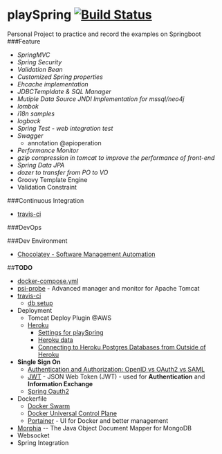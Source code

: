 # playSpring [![Build Status](https://travis-ci.org/Prussia/playSpring.svg?branch=master)](https://travis-ci.org/Prussia/playSpring)
Personal Project to practice and record the examples on Springboot
###Feature
- *SpringMVC*
- *Spring Security*  
- *Validation Bean* 
- *Customized Spring properties*
- *Ehcache implementation* 
- *JDBCTempldate & SQL Manager* 
- *Mutiple Data Source JNDI Implementation for mssql/neo4j*
- *lombok*
- *i18n samples*
- *logback*
- *Spring Test - web integration test*
- *Swagger* 
	* annotation @apioperation
- *Performance Monitor* 
- *gzip compression in tomcat to improve the performance of front-end*
- *Spring Data JPA*
- *dozer to transfer from PO to VO* 
- Groovy Template Engine
- Validation Constraint

###Continuous Integration
- [travis-ci](https://travis-ci.org/)

###DevOps

###Dev Environment
- [Chocolatey - Software Management Automation](https://chocolatey.org/install)

##**TODO**
- [docker-compose.yml](https://github.com/Prussia/playSpring/tree/master/container/playSpring)
- [psi-probe](https://github.com/psi-probe/psi-probe/releases) - Advanced manager and monitor for Apache Tomcat
- [travis-ci](https://travis-ci.org/)
	- [db setup](https://docs.travis-ci.com/user/database-setup/)
- Deployment
	- Tomcat Deploy Plugin @AWS
	* [Heroku](https://docs.travis-ci.com/user/deployment/heroku/)
		- [Settings for playSpring](https://dashboard.heroku.com/apps/playspring)
		- [Heroku data](https://data.heroku.com/)
		- [Connecting to Heroku Postgres Databases from Outside of Heroku](https://devcenter.heroku.com/articles/connecting-to-heroku-postgres-databases-from-outside-of-heroku)
- **Single Sign On**
	- [Authentication and Authorization: OpenID vs OAuth2 vs SAML](https://spin.atomicobject.com/2016/05/30/openid-oauth-saml/)
	- [JWT](https://jwt.io/introduction/) - JSON Web Token (JWT) - used for **Authentication** and **Information Exchange**
	- [Spring Oauth2](https://projects.spring.io/spring-security-oauth/)
- Dockerfile
	* [Docker Swarm](https://www.docker.com/products/docker-swarm)
	* [Docker Universal Control Plane](https://docs.docker.com/datacenter/ucp/2.0/guides/)
	* [Portainer](http://portainer.io/) - UI for Docker and better management
- [Morphia](https://mongodb.github.io/morphia/) -- The Java Object Document Mapper for MongoDB 
- Websocket         
- Spring Integration

